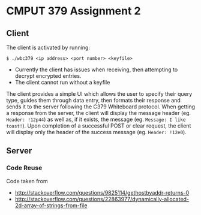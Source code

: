 # CMPUT 379 Assignment 2

## Client
The client is activated by running:

    $ ./wbc379 <ip address> <port number> <keyfile>

* Currently the client has issues when receiving, then attempting to decrypt encrypted entries.
* The client cannot run without a keyfile

The client provides a simple UI which allows the user to specify their query type, guides them through data entry, then formats their response and sends it to the server following the C379 Whiteboard protocol.
When getting a response from the server, the client will display the message header (eg. `Header: !12p44`) as well as, if it exists, the message (eg. `Message: I like toast!`). Upon completion of a successful POST or clear request, the client will display only the header of the success message (eg. `Header: !12e0`).

## Server

### Code Reuse
Code taken from
-  http://stackoverflow.com/questions/9825114/gethostbyaddr-returns-0
-  http://stackoverflow.com/questions/22863977/dynamically-allocated-2d-array-of-strings-from-file
